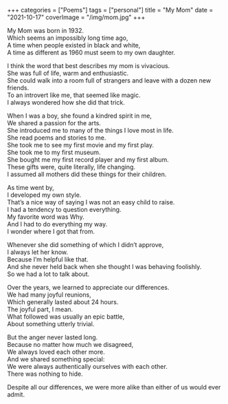 +++
categories = ["Poems"]
tags = ["personal"]
title = "My Mom"
date = "2021-10-17"
coverImage = "/img/mom.jpg"
+++

My Mom was born in 1932.  
Which seems an impossibly long time ago,  
A time when people existed in black and white,  
A time as different as 1960 must seem to my own daughter.  

<!--more-->

I think the word that best describes my mom is vivacious.  
She was full of life, warm and enthusiastic.  
She could walk into a room full of strangers and leave with a dozen new friends.  
To an introvert like me, that seemed like magic.  
I always wondered how she did that trick.  

When I was a boy, she found a kindred spirit in me,  
We shared a passion for the arts.  
She introduced me to many of the things I love most in life.  
She read poems and stories to me.  
She took me to see my first movie and my first play.  
She took me to my first museum.  
She bought me my first record player and my first album.  
These gifts were, quite literally, life changing.  
I assumed all mothers did these things for their children.  

As time went by,  
I developed my own style.  
That’s a nice way of saying I was not an easy child to raise.  
I had a tendency to question everything.  
My favorite word was Why.  
And I had to do everything my way.  
I wonder where I got that from.  

Whenever she did something of which I didn’t approve,   
I always let her know.  
Because I’m helpful like that.  
And she never held back when she thought I was behaving foolishly.  
So we had a lot to talk about.  
  
Over the years, we learned to appreciate our differences.   
We had many joyful reunions,   
Which generally lasted about 24 hours.  
The joyful part, I mean.  
What followed was usually an epic battle,  
About something utterly trivial.  

But the anger never lasted long.  
Because no matter how much we disagreed,  
We always loved each other more.  
And we shared something special:  
We were always authentically ourselves with each other.  
There was nothing to hide.  

Despite all our differences, we were more alike than either of us would ever admit.  

